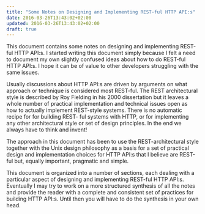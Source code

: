 ```yaml
---
title: "Some Notes on Designing and Implementing REST-ful HTTP API:s"
date: 2016-03-26T13:43:02+02:00
updated: 2016-03-26T13:43:02+02:00
draft: true
---
```


This document contains some notes on designing and implementing REST-ful HTTP API:s. I started
writing this document simply because I felt a need to document my own slightly confused ideas
about how to do REST-ful HTTP API:s. I hope it can be of value to other developers struggling with
the same issues.

Usually discussions about HTTP API:s are driven by arguments on what approach or technique
is considered most REST-ful. The REST architectural style is described by Roy Fielding in his 2000
dissertation but it leaves a whole number of practical implementation and technical issues open as
how to actually implement REST-style systems. There is no automatic recipe for for building REST-
ful systems with HTTP, or for implementing any other architectural style or set of design principles.
In the end we always have to think and invent!

The approach in this document has been to use the REST-architectural style together with the Unix
design philosophy as a basis for a set of practical design and implementation choices for HTTP
API:s that I believe are REST-ful but, equally important, pragmatic and simple.

This document is organized into a number of sections, each dealing with a particular aspect of
designing and implementing REST-ful HTTP API:s. Eventually I may try to work on a more
structured synthesis of all the notes and provide the reader with a complete and consistent set of
practices for building HTTP API:s. Until then you will have to do the synthesis in your own head.

